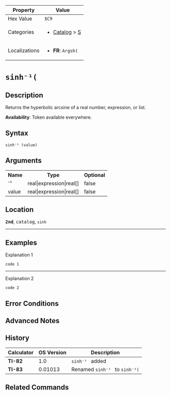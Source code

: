 | Property      | Value |
|---------------|-------|
| Hex Value     | `$C9`|
| Categories    | <ul><li>[Catalog](<../categories/Catalog.md>) > [S](<../categories/Catalog.md#S>)</li></ul> |
| Localizations | <ul><li><b>FR</b>: `Argsh(`</li></ul> |

# `sinh⁻¹(`

## Description
Returns the hyperbolic arcsine of a real number, expression, or list.


<b>Availability</b>: Token available everywhere.

## Syntax
`sinh⁻¹ (value)`

## Arguments
<table>
<tr><th>Name</th><th>Type</th><th>Optional</th></tr>

<tr><td>⁻¹</td><td>real|expression|real[]</td><td>false</td></tr>

<tr><td>value</td><td>real|expression|real[]</td><td>false</td></tr>

</table>

## Location
<tt><kbd><b>2nd</b></kbd></tt>, <kbd>catalog</kbd>, `sinh`
<hr>

## Examples

Explanation 1
```ti-basic
code 1
```
---
Explanation 2
```ti-basic
code 2
```

## Error Conditions


## Advanced Notes


## History
| Calculator | OS Version | Description |
|------------|------------|-------------|
| <b>TI-82</b> | 1.0 | `sinh⁻¹ ` added |
| <b>TI-83</b> | 0.01013 | Renamed `sinh⁻¹ ` to `sinh⁻¹(`

## Related Commands

